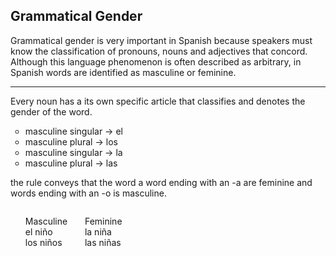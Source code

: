 <h2>Grammatical Gender</h2>

<p>Grammatical gender is very important in Spanish because speakers must know the classification of pronouns, nouns and adjectives that concord. Although this language phenomenon is often described as arbitrary, in Spanish words are identified as masculine or feminine.
<hr>

<p>Every noun has a its own specific article that classifies and denotes the gender of the word.</p>

<ul style="list-style-type:circle">
  <li>masculine singular &#8594; el</li>
  <li>masculine plural &#8594; los</li>
  <li>masculine singular &#8594; la</li>
  <li>masculine plural &#8594; las</li>
</ul>

<p>the rule conveys that the word a word ending with an -a are feminine and words ending with an -o is masculine.</p>

<span>
   <ul style="list-style-type: none; display: inline-block;">
      <li>Masculine</li>
      <li>el niño</li>
     <li>los niños</li>
   </ul>

   <ul style="list-style-type: none; display: inline-block;">
      <li>Feminine</li>
      <li>la niña</li>
        <li>las niñas</li>
   </ul>
<span>
  
